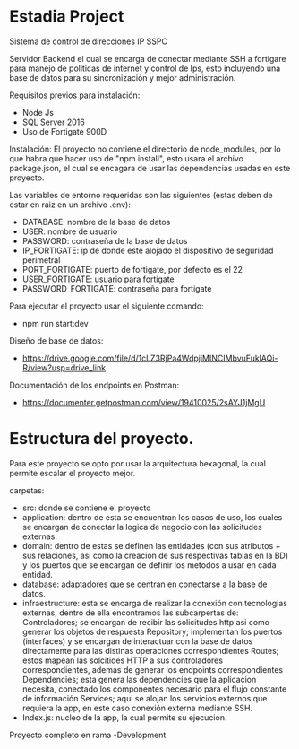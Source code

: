 # Estadia Project
Sistema de control de direcciones IP  SSPC

Servidor Backend el cual se encarga de conectar mediante SSH a fortigare para manejo de politicas de internet y control de Ips, esto incluyendo una base de datos para su sincronización y mejor administración.

Requisitos previos para instalación:
- Node Js
- SQL Server 2016
- Uso de Fortigate 900D

Instalación:
El proyecto no contiene el directorio de node_modules, por lo que habra que hacer uso de "npm install", esto usara el archivo package.json, el cual se encagara de usar las dependencias usadas en este proyecto.

Las variables de entorno requeridas son las siguientes (estas deben de estar en raiz en un archivo .env):
- DATABASE: nombre de la base de datos
- USER: nombre de usuario
- PASSWORD: contraseña de la base de datos
- IP_FORTIGATE: ip de donde este alojado el dispositivo de seguridad perimetral
- PORT_FORTIGATE: puerto de fortigate, por defecto es el 22
- USER_FORTIGATE: usuario para fortigate
- PASSWORD_FORTIGATE: contraseña para fortigate

Para ejecutar el proyecto usar el siguiente comando:
- npm run start:dev

Diseño de base de datos:
- https://drive.google.com/file/d/1cLZ3RjPa4WdpjiMINCIMbvuFuklAQi-R/view?usp=drive_link

Documentación de los endpoints en Postman:
- https://documenter.getpostman.com/view/19410025/2sAYJ1jMgU

# Estructura del proyecto.
Para este proyecto se opto por usar la arquitectura hexagonal, la cual permite escalar el proyecto mejor.

carpetas:
- src: donde se contiene el proyecto
- application: dentro de esta se encuentran los casos de uso, los cuales se encargan de conectar la logica de negocio con las solicitudes externas.
- domain: dentro de estas se definen las entidades (con sus atributos + sus relaciones, asi como la creación de sus respectivas tablas en la BD) y los puertos que se encargan de definir los metodos a usar en cada entidad.
- database: adaptadores que se centran en conectarse a la base de datos.
- infraestructure: esta se encarga de realizar la conexión con tecnologias externas, dentro de ella encontramos las subcarpertas de:
  Controladores; se encargan de recibir las solicitudes http asi como generar los objetos de respuesta
  Repository; implementan los puertos (interfaces) y se encargan de interactuar con la base de datos directamente para las distinas operaciones correspondientes
  Routes; estos mapean las solcitides HTTP a sus controladores correspondientes, ademas de generar los endpoints correspondientes
  Dependencies; esta genera las dependencies que la aplicacion necesita, conectado los componentes necesario para el flujo constante de información
  Services; aqui se alojan los servicios externos que requiera la app, en este caso conexión externa mediante SSH.
- Index.js: nucleo de la app, la cual permite su ejecución.



Proyecto completo en rama -Development
